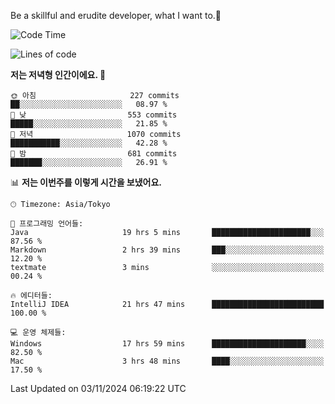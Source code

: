 Be a skillful and erudite developer, what I want to.👶

<!--START_SECTION:waka-->
![Code Time](http://img.shields.io/badge/Code%20Time-1%2C363%20hrs%208%20mins-blue)

![Lines of code](https://img.shields.io/badge/%EC%A0%80%EB%8A%94%20%EC%97%AC%ED%83%9C%EA%B9%8C%EC%A7%80%20-883.2%20thousand%20%EC%A4%84%EC%9D%98%20%EC%BD%94%EB%93%9C%EB%A5%BC%20%EC%9E%91%EC%84%B1%ED%96%88%EC%96%B4%EC%9A%94.-blue)

**저는 저녁형 인간이에요. 🦉** 

```text
🌞 아침                     227 commits         ██░░░░░░░░░░░░░░░░░░░░░░░   08.97 % 
🌆 낮　                     553 commits         █████░░░░░░░░░░░░░░░░░░░░   21.85 % 
🌃 저녁                     1070 commits        ███████████░░░░░░░░░░░░░░   42.28 % 
🌙 밤　                     681 commits         ███████░░░░░░░░░░░░░░░░░░   26.91 % 
```


📊 **저는 이번주를 이렇게 시간을 보냈어요.** 

```text
🕑︎ Timezone: Asia/Tokyo

💬 프로그래밍 언어들: 
Java                     19 hrs 5 mins       ██████████████████████░░░   87.56 % 
Markdown                 2 hrs 39 mins       ███░░░░░░░░░░░░░░░░░░░░░░   12.20 % 
textmate                 3 mins              ░░░░░░░░░░░░░░░░░░░░░░░░░   00.24 % 

🔥 에디터들: 
IntelliJ IDEA            21 hrs 47 mins      █████████████████████████   100.00 % 

💻 운영 체제들: 
Windows                  17 hrs 59 mins      █████████████████████░░░░   82.50 % 
Mac                      3 hrs 48 mins       ████░░░░░░░░░░░░░░░░░░░░░   17.50 % 
```


 Last Updated on 03/11/2024 06:19:22 UTC
<!--END_SECTION:waka-->
